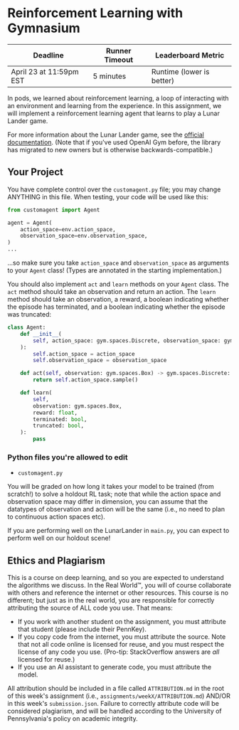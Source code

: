 # Reinforcement Learning with Gymnasium

| Deadline             | Runner Timeout | Leaderboard Metric        |
| -------------------- | -------------- | ------------------------- |
| April 23 at 11:59pm EST | 5 minutes      | Runtime (lower is better) |

In pods, we learned about reinforcement learning, a loop of interacting with an environment and learning from the experience. In this assignment, we will implement a reinforcement learning agent that learns to play a Lunar Lander game.

For more information about the Lunar Lander game, see the [official documentation](https://gymnasium.farama.org/environments/box2d/lunar_lander/). (Note that if you've used OpenAI Gym before, the library has migrated to new owners but is otherwise backwards-compatible.)

## Your Project

You have complete control over the `customagent.py` file; you may change ANYTHING in this file. When testing, your code will be used like this:

```python
from customagent import Agent

agent = Agent(
    action_space=env.action_space,
    observation_space=env.observation_space,
)
...
```

...so make sure you take `action_space` and `observation_space` as arguments to your `Agent` class! (Types are annotated in the starting implementation.)

You should also implement `act` and `learn` methods on your `Agent` class. The `act` method should take an observation and return an action. The `learn` method should take an observation, a reward, a boolean indicating whether the episode has terminated, and a boolean indicating whether the episode was truncated:

```python
class Agent:
    def __init__(
        self, action_space: gym.spaces.Discrete, observation_space: gym.spaces.Box
    ):
        self.action_space = action_space
        self.observation_space = observation_space

    def act(self, observation: gym.spaces.Box) -> gym.spaces.Discrete:
        return self.action_space.sample()

    def learn(
        self,
        observation: gym.spaces.Box,
        reward: float,
        terminated: bool,
        truncated: bool,
    ):
        pass

```

### Python files you're allowed to edit

-   `customagent.py`

You will be graded on how long it takes your model to be trained (from scratch!) to solve a holdout RL task; note that while the action space and observation space may differ in dimension, you can assume that the datatypes of observation and action will be the same (i.e., no need to plan to continuous action spaces etc).

If you are performing well on the LunarLander in `main.py`, you can expect to perform well on our holdout scene!

## Ethics and Plagiarism

This is a course on deep learning, and so you are expected to understand the algorithms we discuss. In the Real World™️, you will of course collaborate with others and reference the internet or other resources. This course is no different; but just as in the real world, you are responsible for correctly attributing the source of ALL code you use. That means:

-   If you work with another student on the assignment, you must attribute that student (please include their PennKey).
-   If you copy code from the internet, you must attribute the source. Note that not all code online is licensed for reuse, and you must respect the license of any code you use. (Pro-tip: StackOverflow answers are _all_ licensed for reuse.)
-   If you use an AI assistant to generate code, you must attribute the model.

All attribution should be included in a file called `ATTRIBUTION.md` in the root of this week's assignment (i.e., `assignments/weekX/ATTRIBUTION.md`) AND/OR in this week's `submission.json`. Failure to correctly attribute code will be considered plagiarism, and will be handled according to the University of Pennsylvania's policy on academic integrity.
